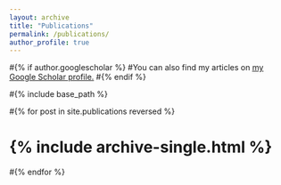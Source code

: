 ```yaml
---
layout: archive
title: "Publications"
permalink: /publications/
author_profile: true
---
```


#{% if author.googlescholar %}
 #You can also find my articles on <u><a href="{{author.googlescholar}}">my Google Scholar profile</a>.</u>
#{% endif %}

#{% include base_path %}

#{% for post in site.publications reversed %}
 # {% include archive-single.html %}
#{% endfor %}
